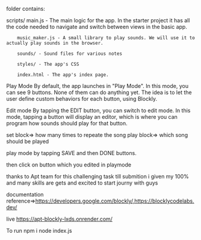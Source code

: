folder contains:

scripts/
        main.js - The main logic for the app. In the starter project it has all the code needed to navigate and switch between views in the basic app.
        
        music_maker.js - A small library to play sounds. We will use it to actually play sounds in the browser.
        
        sounds/ - Sound files for various notes
        
        styles/ - The app's CSS
        
        index.html - The app's index page.

Play Mode
By default, the app launches in "Play Mode". In this mode, you can see 9 buttons. None of them can do anything yet. The idea is to let the user define custom behaviors for each button, using Blockly.

Edit mode
By tapping the EDIT button, you can switch to edit mode. In this mode, tapping a button will display an editor, which is where you can program how sounds should play for that button.

set block=> how many times to repeate the song
play block=> which song should be played 

play mode by tapping SAVE and then DONE buttons.

then click on button which you edited
in playmode

thanks to Apt team for this challenging task till submition i given my 100% and many skills are gets and
excited to start journy with guys 

documentation reference=>https://developers.google.com/blockly/,https://blocklycodelabs.dev/

 live https://apt-blockly-lxds.onrender.com/

 To run 
       npm i
       node index.js
